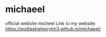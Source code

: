 # michaeel
official website micheel
Link to my website: https://podlaskialgorytm3.github.io/michaeel/

